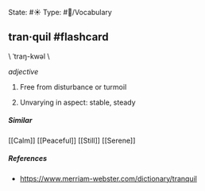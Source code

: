 State: #☀️ 
Type: #🔵/Vocabulary 

## tran·quil #flashcard
 \ ˈtraŋ-kwəl \

_adjective_

1. Free from disturbance or turmoil

2. Unvarying in aspect: stable, steady 

##### Similar
[[Calm]]
[[Peaceful]]
[[Still]]
[[Serene]]

##### References
- https://www.merriam-webster.com/dictionary/tranquil

